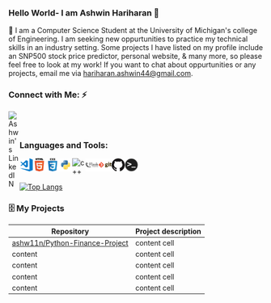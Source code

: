 ### Hello World- I am Ashwin Hariharan 👋

 :large_blue_diamond: I am a Computer Science Student at the University of Michigan's college of Engineering. I am seeking new oppurtunities to practice my technical skills in an industry setting. Some projects I have listed on my profile include an SNP500 stock price predictor, personal website, & many more, so please feel free to look at my work! If you want to chat about oppurtunities or any projects, email me via hariharan.ashwin44@gmail.com.


### Connect with Me: :zap:
<a href="https://www.linkedin.com/in/ashwin-hariharan-708b87202/">
  <img align="left" alt="Ashwin's LinkedIN" width="22px" src="https://raw.githubusercontent.com/peterthehan/peterthehan/master/assets/linkedin.svg" />
</a>
<br>
<br>






<!--

[![Ashwin's github stats](https://github-readme-stats.vercel.app/api?username=ashw11n&count_private=true&show_icons=true&theme=radical&hide_rank=false)](https://github.com/anuraghazra/github-readme-stats)
-->

### Languages and Tools:

<img align="left" alt="Visual Studio Code" width="26px" src="https://raw.githubusercontent.com/github/explore/80688e429a7d4ef2fca1e82350fe8e3517d3494d/topics/visual-studio-code/visual-studio-code.png" />
<img align="left" alt="HTML5" width="26px" src="https://raw.githubusercontent.com/github/explore/80688e429a7d4ef2fca1e82350fe8e3517d3494d/topics/html/html.png" />
<img align="left" alt="CSS3" width="26px" src="https://raw.githubusercontent.com/github/explore/80688e429a7d4ef2fca1e82350fe8e3517d3494d/topics/css/css.png" />

<img align="left" alt="python" width="26px" src="https://raw.githubusercontent.com/github/explore/80688e429a7d4ef2fca1e82350fe8e3517d3494d/topics/python/python.png" />
<img align="left" alt="c++" width="26px" src="https://raw.githubusercontent.com/github/explore/80688e429a7d4ef2fca1e82350fe8e3517d3494d/topics/c++/c++.png" />
<img align="left" alt="flask" width="26px" src="https://raw.githubusercontent.com/github/explore/80688e429a7d4ef2fca1e82350fe8e3517d3494d/topics/flask/flask.png" />
<img align="left" alt="Git" width="26px" src="https://raw.githubusercontent.com/github/explore/80688e429a7d4ef2fca1e82350fe8e3517d3494d/topics/git/git.png" />
<img align="left" alt="GitHub" width="26px" src="https://raw.githubusercontent.com/github/explore/78df643247d429f6cc873026c0622819ad797942/topics/github/github.png" />
<img align="left" alt="Terminal" width="26px" src="https://raw.githubusercontent.com/github/explore/80688e429a7d4ef2fca1e82350fe8e3517d3494d/topics/terminal/terminal.png" />

<br>
<br>


[![Top Langs](https://github-readme-stats.vercel.app/api/top-langs/?username=ashw11n)](https://github.com/anuraghazra/github-readme-stats)

### 🗄 My Projects

|Repository | Project description|
|-----------|--------------------|
| <a href="https://github.com/ashw11n/Python-Finance-Project"> ashw11n/Python-Finance-Project | content cell       |
| content   | content cell       |
| content   | content cell       |
| content   | content cell       |
| content   | content cell       |



